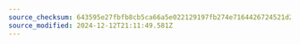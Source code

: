 ```yaml
---
source_checksum: 643595e27fbfb8cb5ca66a5e022129197fb274e7164426724521d2a6a67f34d1
source_modified: 2024-12-12T21:11:49.581Z
---
```


